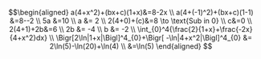 $$\begin{aligned}
a(4+x^2)+(bx+c)(1+x)&=8-2x \\
a(4+(-1)^2)+(bx+c)(1-1) &=8--2 \\
5a &=10 \\
a &= 2 \\
2(4+0)+(c)&=8 \to \text{Sub in 0} \\
c&=0 \\
2(4+1)+2b&=6 \\
2b &= -4 \\
b &= -2 \\
\int_{0}^4{\frac{2}{1+x}+\frac{-2x}{4+x^2}dx} \\
\Bigr[2\ln|1+x|\Bigl]^4_{0}+\Bigr[ -\ln|4+x^2|\Bigl]^4_{0} &= 2\ln(5)-\ln(20)+\ln(4) \\
&=\ln(5)
\end{aligned}
$$
